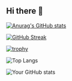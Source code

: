 ## Hi there 👋

[![Anurag's GitHub stats](https://github-readme-stats.vercel.app/api?username=LiamSeanLaird)](https://github.com/anuraghazra/github-readme-stats)

[![GitHub Streak](https://streak-stats.demolab.com?user=LiamSeanLaird&theme=dark)](https://git.io/streak-stats)

[![trophy](https://github-profile-trophy.vercel.app/?username=LiamSeanLaird&title=Experience,Commits)](https://github.com/ryo-ma/github-profile-trophy)

![Top Langs](https://github-readme-stats.vercel.app/api/top-langs/?username=LiamSeanLaird&layout=compact&theme=radical)

![Your GitHub stats](https://github-readme-stats.vercel.app/api?username=LiamSeanLaird&show_icons=true&theme=radical)


<!--
**LiamSeanLaird/LiamSeanLaird** is a ✨ _special_ ✨ repository because its `README.md` (this file) appears on your GitHub profile.

Here are some ideas to get you started:

- 🔭 I’m currently working on ...
- 🌱 I’m currently learning ...
- 👯 I’m looking to collaborate on ...
- 🤔 I’m looking for help with ...
- 💬 Ask me about ...
- 📫 How to reach me: ...
- 😄 Pronouns: ...
- ⚡ Fun fact: ...
-->
